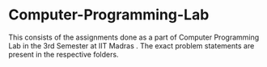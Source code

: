 Computer-Programming-Lab
========================

This consists of the assignments done as a part of Computer Programming Lab in the 3rd Semester at IIT Madras
. The exact problem statements are present in the respective folders.
